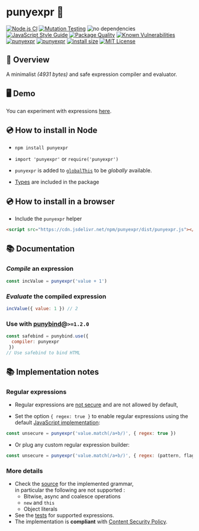 # punyexpr 🦴

[![Node.js CI](https://github.com/ArnaudBuchholz/punyexpr/actions/workflows/node.js.yml/badge.svg)](https://github.com/ArnaudBuchholz/punyexpr/actions/workflows/node.js.yml)
[![Mutation Testing](https://img.shields.io/badge/mutation%20testing-100%25-green)](https://arnaudbuchholz.github.io/punyexpr/reports/mutation/mutation.html)
![no dependencies](https://img.shields.io/badge/-no_dependencies-green)
[![JavaScript Style Guide](https://img.shields.io/badge/code_style-standard-brightgreen.svg)](https://standardjs.com)
[![Package Quality](https://npm.packagequality.com/shield/punyexpr.svg)](https://packagequality.com/#?package=punyexpr)
[![Known Vulnerabilities](https://snyk.io/test/github/ArnaudBuchholz/punyexpr/badge.svg?targetFile=package.json)](https://snyk.io/test/github/ArnaudBuchholz/punyexpr?targetFile=package.json)
[![punyexpr](https://badge.fury.io/js/punyexpr.svg)](https://www.npmjs.org/package/punyexpr)
[![punyexpr](http://img.shields.io/npm/dm/punyexpr.svg)](https://www.npmjs.org/package/punyexpr)
[![install size](https://packagephobia.now.sh/badge?p=punyexpr)](https://packagephobia.now.sh/result?p=punyexpr)
[![MIT License](https://img.shields.io/badge/License-MIT-yellow.svg)](https://opensource.org/licenses/MIT)

## 🍁 Overview

A minimalist *(4931 bytes)* and safe expression compiler and evaluator.

## 🖥️ Demo

You can experiment with expressions [here](https://arnaudbuchholz.github.io/punyexpr/samples/calc.html).

## 💿 How to install in Node

* `npm install punyexpr`

* `import 'punyexpr'` or `require('punyexpr')`

* `punyexpr` is added to [`globalThis`](https://developer.mozilla.org/en-US/docs/Web/JavaScript/Reference/Global_Objects/globalThis) to be *globally* available.

* [Types](https://github.com/ArnaudBuchholz/punyexpr/blob/main/dist/punyexpr.d.ts) are included in the package

## 💿 How to install in a browser

* Include the `punyexpr` helper

```html
<script src="https://cdn.jsdelivr.net/npm/punyexpr/dist/punyexpr.js"></script>
``` 

## 📚 Documentation

### *Compile* an expression

```javascript
const incValue = punyexpr('value + 1')
```

### *Evaluate* the compiled expression

```javascript
incValue({ value: 1 }) // 2
``` 

### Use with [punybind](https://www.npmjs.com/package/punybind)@`>=1.2.0`

```javascript
const safebind = punybind.use({
  compiler: punyexpr
 })
// Use safebind to bind HTML
```

## 📚 Implementation notes

### Regular expressions

* Regular expressions are [not secure](https://owasp.org/www-community/attacks/Regular_expression_Denial_of_Service_-_ReDoS) and are not allowed by default,

* Set the option `{ regex: true }` to enable regular expressions using the default [JavaScript implementation](https://developer.mozilla.org/en-US/docs/Web/JavaScript/Reference/Global_Objects/RegExp):

```javascript
const unsecure = punyexpr('value.match(/a+b/)', { regex: true })
```

* Or plug any custom regular expression builder:

```javascript
const unsecure = punyexpr('value.match(/a+b/)', { regex: (pattern, flags) => new RegExp(pattern, flags) })
```

### More details

* Check the [source](https://github.com/ArnaudBuchholz/punyexpr/blob/main/punyexpr.js) for the implemented grammar,<br> in particular the following are not supported :
  * Bitwise, async and coalesce operations
  * `new` and `this`
  * Object literals
* See the [tests](https://github.com/ArnaudBuchholz/punyexpr/blob/main/tests/expression.spec.js) for supported expressions.
* The implementation is **compliant** with [Content Security Policy](https://developer.mozilla.org/en-US/docs/Web/HTTP/CSP).
